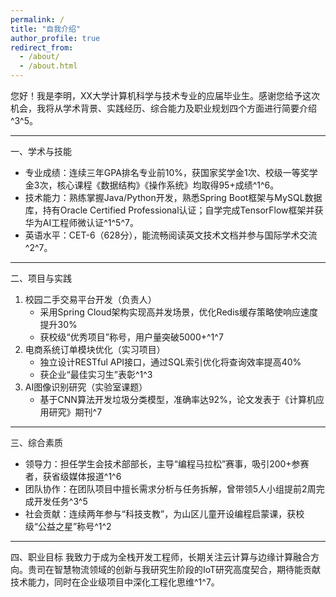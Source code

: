 ```yaml
---
permalink: /
title: "自我介绍"
author_profile: true
redirect_from: 
  - /about/
  - /about.html
---
```


您好！我是李明，XX大学计算机科学与技术专业的应届毕业生。感谢您给予这次机会，我将从学术背景、实践经历、综合能力及职业规划四个方面进行简要介绍^3^5。

---

 一、学术与技能
- 专业成绩：连续三年GPA排名专业前10%，获国家奖学金1次、校级一等奖学金3次，核心课程《数据结构》《操作系统》均取得95+成绩^1^6。
- 技术能力：熟练掌握Java/Python开发，熟悉Spring Boot框架与MySQL数据库，持有Oracle Certified Professional认证；自学完成TensorFlow框架并获华为AI工程师微认证^1^5^7。
- 英语水平：CET-6（628分），能流畅阅读英文技术文档并参与国际学术交流^2^7。

---

 二、项目与实践
1. 校园二手交易平台开发（负责人）  
   - 采用Spring Cloud架构实现高并发场景，优化Redis缓存策略使响应速度提升30%  
   - 获校级“优秀项目”称号，用户量突破5000+^1^7  
2. 电商系统订单模块优化（实习项目）  
   - 独立设计RESTful API接口，通过SQL索引优化将查询效率提高40%  
   - 获企业“最佳实习生”表彰^1^3  
3. AI图像识别研究（实验室课题）  
   - 基于CNN算法开发垃圾分类模型，准确率达92%，论文发表于《计算机应用研究》期刊^7

---

 三、综合素质
- 领导力：担任学生会技术部部长，主导“编程马拉松”赛事，吸引200+参赛者，获省级媒体报道^1^6  
- 团队协作：在团队项目中擅长需求分析与任务拆解，曾带领5人小组提前2周完成开发任务^3^5  
- 社会贡献：连续两年参与“科技支教”，为山区儿童开设编程启蒙课，获校级“公益之星”称号^1^2

---

 四、职业目标
我致力于成为全栈开发工程师，长期关注云计算与边缘计算融合方向。贵司在智慧物流领域的创新与我研究生阶段的IoT研究高度契合，期待能贡献技术能力，同时在企业级项目中深化工程化思维^1^7。
